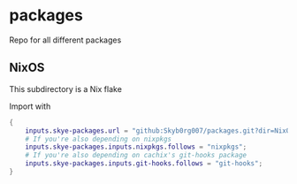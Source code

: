 # packages
Repo for all different packages

## NixOS

This subdirectory is a Nix flake

Import with

```nix
{
    inputs.skye-packages.url = "github:Skyb0rg007/packages.git?dir=NixOS";
    # If you're also depending on nixpkgs
    inputs.skye-packages.inputs.nixpkgs.follows = "nixpkgs";
    # If you're also depending on cachix's git-hooks package
    inputs.skye-packages.inputs.git-hooks.follows = "git-hooks";
}
```
